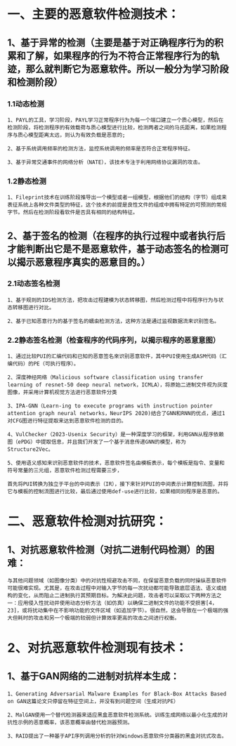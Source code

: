 # 一、主要的恶意软件检测技术：
  
## 1、基于异常的检测（主要是基于对正确程序行为的积累和了解，如果程序的行为不符合正常程序行为的轨迹，那么就判断它为恶意软件。所以一般分为学习阶段和检测阶段）

### 1.1动态检测

    1、PAYL的工具，学习阶段，PAYL学习正常程序行为为每一个端口建立一个质心模型，然后在检测阶段，将检测程序的有效载荷与质心模型进行比较，检测两者之间的马氏距离，如果检测程序与质心模型距离太远，则认为有效负载是恶意的;

    2、基于系统调用频率的检测方法，监控系统调用的频率是否符合正常程序特征。

    3、基于异常交通事件的网络分析（NATE），该技术专注于利用网络协议漏洞的攻击。

### 1.2静态检测

    1、Fileprint技术在训练阶段推导出一个模型或者一组模型，根据他们的结构（字节）组成来表征系统上各种文件类型的特征，这个技术的前提是良性文件的组成中拥有特定的可预测的常规字节。然后在检测阶段看软件是否具有相同的结构特征。
 
## 2、基于签名的检测（在程序的执行过程中或者执行后才能判断出它是不是恶意软件，基于动态签名的检测可以揭示恶意程序真实的恶意目的。）

### 2.1动态签名检测

    1、基于规则的IDS检测方法，把攻击过程建模为状态转移图，然后检测过程中将程序行为与状态转移图进行对比。
    
    2、基于已知恶意行为的基于签名的蠕虫检测方法，这种方法是通过监视数据流来识别签名。
    
### 2.2静态签名检测（检查程序的代码序列，以揭示程序的恶意意图）

    1、通过比较PUI的汇编代码和已知的恶意签名來识别恶意软件，其中PUI使用生成ASM代码（汇编代码）的PE（可执行程序）。
    
    2、深度神经网络（Malicious software classification using transfer learning of resnet-50 deep neural network，ICMLA），将原始二进制文件视为灰度图像，并采用计算机视觉方法进行恶意软件分类
    
    3、IPA-GNN（Learn-ing to execute programs with instruction pointer attention graph neural networks，NeurIPS 2020)结合了GNN和RNN的优点，通过1对CFG图进行特征提取来达到恶意软件检测的目的。
    
    4、VulChecker（2023-Usenix Security）是一种深度学习的框架，利用GNN从程序依赖图（ePDG）中提取信息，并且我们开发了一个基于消息传递GNN的模型，称为Structure2Vec。
    
    5、使用语义感知来识别恶意软件的技术，恶意软件签名由模板表示，每个模板是指令、变量和符号常量的三元组，恶意软件检测过程需要三步，

    首先将PUI转换为独立于平台的中间表示（IR），接下来针对PUI的中间表示计算控制流图，并将它与模板的控制流图进行比较，最后通过使用def-use进行比较，如果相同则程序是恶意的。

# 二、恶意软件检测对抗研究：

## 1、对抗恶意软件检测（对抗二进制代码检测）的困难：

    与其他问题领域（如图像分类）中的对抗性规避攻击不同，在保留恶意负载的同时操纵恶意软件可能很难实现。尤其是，在攻击过程中对输入字节的每一次扰动都可能导致底层语法、语义或结构的变化，从而阻止二进制执行其预期目标。为解决此问题，攻击者可以采取以下两种方法之一：应用侵入性扰动并使用动态分析方法（如仿真）以确保二进制文件的功能不受损害[4，23]，或将扰动集中在不影响功能的文件区域（如追加字节）。很自然，这会导致在一个极端的强大但耗时的攻击和另一个极端的较弱但计算效率更高的攻击之间进行权衡。

# 2、对抗恶意软件检测现有技术：

## 1、基于GAN网络的二进制对抗样本生成：

    1、Generating Adversarial Malware Examples for Black-Box Attacks Based on GAN这篇论文只停留在特征空间上，并没有到问题空间（生成对抗PE）
    
    2、MalGAN使用一个替代检测器来适应黑盒恶意软件检测系统。训练生成网络以最小化生成的对抗性示例的恶意概率，该恶意概率由替代检测器预测。
    
    3、RAID提出了一种基于API序列调用分析的针对Windows恶意软件分类器的黑盒对抗式攻击。
    
